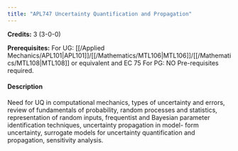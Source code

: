 ```yaml
---
title: "APL747 Uncertainty Quantification and Propagation"
---
```

**Credits:** 3 (3-0-0)

**Prerequisites:** For UG: [[/Applied Mechanics/APL101|APL101]]/[[/Mathematics/MTL106|MTL106]]/[[/Mathematics/MTL108|MTL108]] or equivalent and EC 75 For PG: NO Pre-requisites required.

#### Description
Need for UQ in computational mechanics, types of uncertainty and errors, review of fundamentals of probability, random processes and statistics, representation of random inputs, frequentist and Bayesian parameter identification techniques, uncertainty propagation in model- form uncertainty, surrogate models for uncertainty quantification and propagation, sensitivity analysis.